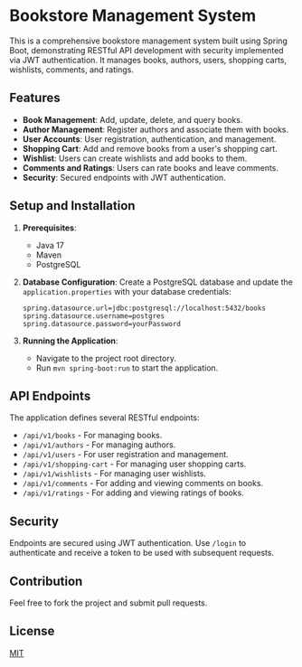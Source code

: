 # Bookstore Management System

This is a comprehensive bookstore management system built using Spring Boot, demonstrating RESTful API development with security implemented via JWT authentication. It manages books, authors, users, shopping carts, wishlists, comments, and ratings.

## Features

- **Book Management**: Add, update, delete, and query books.
- **Author Management**: Register authors and associate them with books.
- **User Accounts**: User registration, authentication, and management.
- **Shopping Cart**: Add and remove books from a user's shopping cart.
- **Wishlist**: Users can create wishlists and add books to them.
- **Comments and Ratings**: Users can rate books and leave comments.
- **Security**: Secured endpoints with JWT authentication.

## Setup and Installation

1. **Prerequisites**:
    - Java 17
    - Maven
    - PostgreSQL

2. **Database Configuration**: Create a PostgreSQL database and update the `application.properties` with your database credentials:

    ```properties
    spring.datasource.url=jdbc:postgresql://localhost:5432/books
    spring.datasource.username=postgres
    spring.datasource.password=yourPassword
    ```

3. **Running the Application**:
    - Navigate to the project root directory.
    - Run `mvn spring-boot:run` to start the application.

## API Endpoints

The application defines several RESTful endpoints:

- `/api/v1/books` - For managing books.
- `/api/v1/authors` - For managing authors.
- `/api/v1/users` - For user registration and management.
- `/api/v1/shopping-cart` - For managing user shopping carts.
- `/api/v1/wishlists` - For managing user wishlists.
- `/api/v1/comments` - For adding and viewing comments on books.
- `/api/v1/ratings` - For adding and viewing ratings of books.

## Security

Endpoints are secured using JWT authentication. Use `/login` to authenticate and receive a token to be used with subsequent requests.

## Contribution

Feel free to fork the project and submit pull requests.

## License

[MIT](LICENSE.md)
